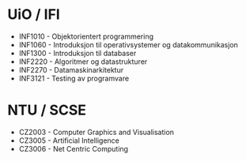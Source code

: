 # UiO / IFI
* INF1010 - Objektorientert programmering
* INF1060 - Introduksjon til operativsystemer og datakommunikasjon
* INF1300 - Introduksjon til databaser
* INF2220 - Algoritmer og datastrukturer
* INF2270 - Datamaskinarkitektur
* INF3121 - Testing av programvare
# NTU / SCSE
* CZ2003 - Computer Graphics and Visualisation
* CZ3005 - Artificial Intelligence
* CZ3006 - Net Centric Computing
